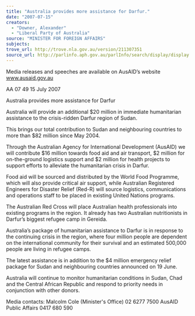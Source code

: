 ```yaml
---
title: "Australia provides more assistance for Darfur."
date: "2007-07-15"
creators:
  - "Downer, Alexander"
  - "Liberal Party of Australia"
source: "MINISTER FOR FOREIGN AFFAIRS"
subjects:
trove_url: http://trove.nla.gov.au/version/211307351
source_url: http://parlinfo.aph.gov.au/parlInfo/search/display/display.w3p;query=Id%3A%22media/pressrel/Z7ON6%22
---
```


 

 Media releases and speeches are available on AusAID’s website www.ausaid.gov.au 

 

 

 AA 07 49                                                                                                                 15 July 2007 

 

 Australia provides more assistance for Darfur   

 Australia will provide an additional $20 million in immediate humanitarian assistance to the  crisis-ridden Darfur region of Sudan.   

 This brings our total contribution to Sudan and neighbouring countries to more than $82  million since May 2004.   

 Through the Australian Agency for International Development (AusAID) we will contribute  $16 million towards food aid and air transport, $2 million for on-the-ground logistics support  and $2 million for health projects to support efforts to alleviate the humanitarian crisis in  Darfur.   

 Food aid will be sourced and distributed by the World Food Programme, which will also  provide critical air support, while Australian Registered Engineers for Disaster Relief (Red-R)  will source logistics, communications and operations staff to be placed in existing United  Nations programs.    

 The Australian Red Cross will place Australian health professionals into existing programs in  the region. It already has two Australian nutritionists in Darfur’s biggest refugee camp in  Gereida.   

 Australia’s package of humanitarian assistance to Darfur is in response to the continuing crisis  in the region, where four million people are dependent on the international community for  their survival and an estimated 500,000 people are living in refugee camps.    

 The latest assistance is in addition to the $4 million emergency relief package for Sudan and  neighbouring countries announced on 19 June.    

 Australia will continue to monitor humanitarian conditions in Sudan, Chad and the Central  African Republic and respond to priority needs in conjunction with other donors.    

 

 Media contacts: Malcolm Cole (Minister's Office) 02 6277 7500  AusAID Public Affairs 0417 680 590   

